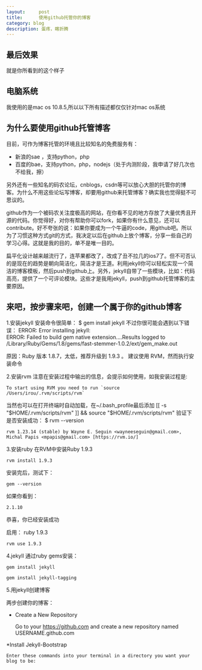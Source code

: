 ```yaml
---
layout:     post
title:      使用github托管你的博客
category: blog
description: 蛋疼，瞎折腾
---
```





## 最后效果

就是你所看到的这个样子

## 电脑系统

我使用的是mac os 10.8.5,所以以下所有描述都仅仅针对mac os系统

## 为什么要使用github托管博客

目前，可作为博客托管的环境且比较知名的免费服务有：

* 新浪的sae ，支持python，php
* 百度的bae，支持python，php，nodejs（处于内测阶段，我申请了好几次也不给我，擦）

另外还有一些知名的码农论坛，cnblogs，csdn等可以放心大胆的托管你的博客。为什么不用这些论坛写博客，却要用github来托管博客？确实我也觉得挺不可思议的。

github作为一个被码农关注度极高的网站，在你看不见的地方存放了大量优秀且开源的代码。你觉得好，对你有帮助你可以fork，如果你有什么意见，还可以contribute。好不夸张的说：如果你要成为一个牛逼的code，用github吧。所以为了习惯这种方式git的方式，我决定以后在github上放个博客，分享一些自己的学习心得。这就是我的目的，单不是唯一目的。

扁平化设计越来越流行了，连苹果都改了，改成了丑不拉几的ios7了。但不可否认的是现在的趋势是朝向简洁化，简洁才是王道。利用jekyll你可以轻松实现一个简洁的博客模板，然后push到github上。另外，jekyll自带了一些模块，比如：代码高亮，提供了一个可评论模块。这些才是我用jekyll，push到github托管博客的主要原因。

## 来吧，按步骤来吧，创建一个属于你的github博客


1.安装jekyll
安装命令很简单：
    $ gem install jekyll
不过你很可能会遇到以下错误：
    ERROR:  Error installing jekyll:    
    ERROR: Failed to build gem native extension....Results logged to /Library/Ruby/Gems/1.8/gems/fast-stemmer-1.0.2/ext/gem_make.out

原因：Ruby 版本 1.8.7，太低，推荐升级到 1.9.3 。
建议使用 RVM，然而执行安装命令

2.安装rvm
注意在安装过程中输出的信息，会提示如何使用，如我安装过程是:
  
    To start using RVM you need to run `source /Users/irou/.rvm/scripts/rvm` 

当然也可以在打开终端时自动加载，在~/.bash_profile最后添加
    [[ -s "$HOME/.rvm/scripts/rvm" ]] && source "$HOME/.rvm/scripts/rvm"
验证下是否安装成功：
    $ rvm --version

    rvm 1.23.14 (stable) by Wayne E. Seguin <wayneeseguin@gmail.com>, Michal Papis <mpapis@gmail.com> [https://rvm.io/]
3.安装ruby
在RVM中安装Ruby 1.9.3

    rvm install 1.9.3

安装完后，测试下：

    gem --version

如果你看到：

    2.1.10

恭喜，你已经安装成功

启用： ruby 1.9.3

    rvm use 1.9.3

4.jekyll
通过ruby gems安装：

    gem install jekyll

    gem install jekyll-tagging


5.用jekyll创建博客

两步创建你的博客：

* Create a New Repository

    Go to your https://github.com and create a new repository named USERNAME.github.com

*Install Jekyll-Bootstrap

    Enter these commands into your terminal in a directory you want your blog to be:













